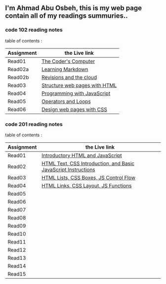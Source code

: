 ## I'm Ahmad Abu Osbeh, this is my web page contain all of my readings summuries..

### code 102 reading notes

table of contents :

|      Assignment    |     the Live link                          |
| -------------------|------------------------------------------- |
|        Read01      | [The Coder's Computer](102/read01.md)          |
|        Read02a     | [Learning Markdown](102/read02a.md)            |
|        Read02b     | [Revisions and the cloud](102/read02b.md)      |
|        Read03      | [Structure web pages with HTML](102/read03.md) |
|        Read04      | [Programming with JavaScript](102/read04.md)   |
|        Read05      | [Operators and Loops](102/read05.md)           |
|        Read06      | [Design web pages with CSS](102/read06.md)     |

### code 201 reading notes

table of contents :

|      Assignment    |     the Live link                                                              |
| -------------------|------------------------------------------------------------------------------- |
|        Read01      | [Introductory HTML and JavaScript](201/read01.md)                              | 
|        Read02      |[HTML Text, CSS Introduction, and Basic JavaScript Instructions](201/read02.md) |
|        Read03      | [HTML Lists, CSS Boxes, JS Control Flow](201/read03.md)                        |
|        Read04      | [HTML Links, CSS Layout, JS Functions](201/read04.md)                          |
|        Read05      | [](201/read05.md)                                       |
|        Read06      | [](201/read06.md)                                       | 
|        Read07      | [](201/read07.md)                                       |
|        Read08      | [](201/read08.md)                                       |
|        Read09      | [](201/read09.md)                                       |
|        Read10      | [](201/read10.md)                                       |
|        Read11      | [](201/read11.md)                                       | 
|        Read12      | [](201/read12.md)                                       |
|        Read13      | [](201/read13.md)                                       |
|        Read14      | [](201/read14.md)                                       |
|        Read15      | [](201/read15.md)                                       |

